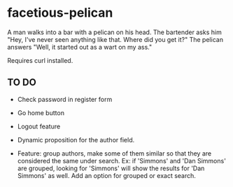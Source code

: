 facetious-pelican
=================

A man walks into a bar with a pelican on his head. 
The bartender asks him "Hey, I've never seen anything like that. 
Where did you get it?" 
The pelican answers "Well, it started out as a wart on my ass."

Requires curl installed.

TO DO
------
* Check password in register form

* Go home button

* Logout feature

* Dynamic proposition for the author field.

* Feature: group authors, make some of them similar so that they are
considered the same under search. Ex: if 'Simmons' and 'Dan Simmons' are
grouped, looking for 'Simmons' will show the results for 'Dan Simmons'
as well. Add an option for grouped or exact search.
